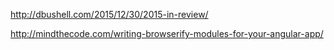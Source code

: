 http://dbushell.com/2015/12/30/2015-in-review/

http://mindthecode.com/writing-browserify-modules-for-your-angular-app/


